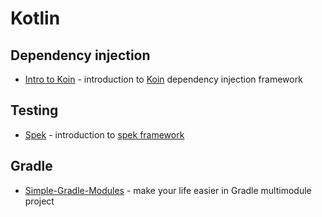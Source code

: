 # Kotlin

## Dependency injection
- [Intro to Koin](https://tapchicoma.github.io/presentations/intro-to-koin/) - introduction to [Koin](https://insert-koin.io/) dependency injection framework

## Testing
- [Spek](https://tapchicoma.github.io/presentations/spek/) - introduction to [spek framework](https://spekframework.org/)

## Gradle
- [Simple-Gradle-Modules](https://tapchicoma.github.io/presentations/gradle-modules) - make your life easier in Gradle multimodule project
